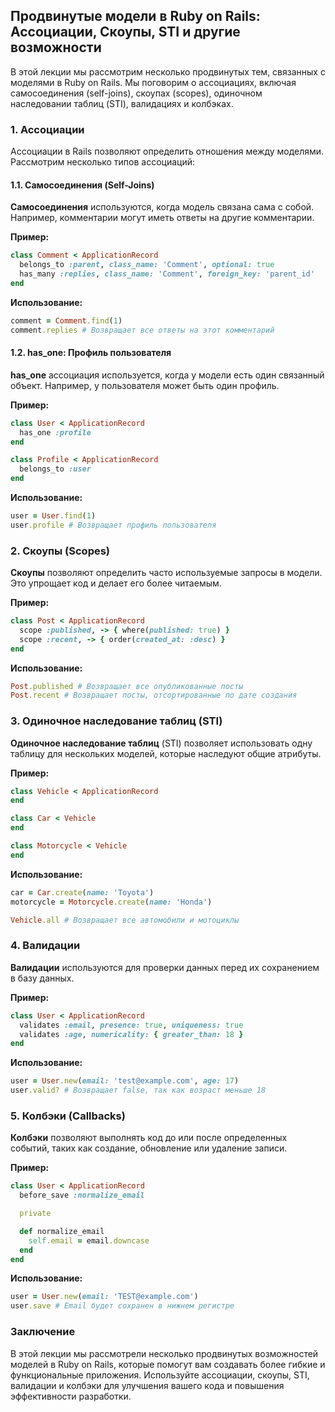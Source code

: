 ## Продвинутые модели в Ruby on Rails: Ассоциации, Скоупы, STI и другие возможности

В этой лекции мы рассмотрим несколько продвинутых тем, связанных с моделями в Ruby on Rails. Мы поговорим о ассоциациях, включая самосоединения (self-joins), скоупах (scopes), одиночном наследовании таблиц (STI), валидациях и колбэках.

### 1. Ассоциации

Ассоциации в Rails позволяют определить отношения между моделями. Рассмотрим несколько типов ассоциаций:

#### 1.1. Самосоединения (Self-Joins)

**Самосоединения** используются, когда модель связана сама с собой. Например, комментарии могут иметь ответы на другие комментарии.

**Пример:**

```ruby
class Comment < ApplicationRecord
  belongs_to :parent, class_name: 'Comment', optional: true
  has_many :replies, class_name: 'Comment', foreign_key: 'parent_id'
end
```

**Использование:**

```ruby
comment = Comment.find(1)
comment.replies # Возвращает все ответы на этот комментарий
```

#### 1.2. has_one: Профиль пользователя

**has_one** ассоциация используется, когда у модели есть один связанный объект. Например, у пользователя может быть один профиль.

**Пример:**

```ruby
class User < ApplicationRecord
  has_one :profile
end

class Profile < ApplicationRecord
  belongs_to :user
end
```

**Использование:**

```ruby
user = User.find(1)
user.profile # Возвращает профиль пользователя
```

### 2. Скоупы (Scopes)

**Скоупы** позволяют определить часто используемые запросы в модели. Это упрощает код и делает его более читаемым.

**Пример:**

```ruby
class Post < ApplicationRecord
  scope :published, -> { where(published: true) }
  scope :recent, -> { order(created_at: :desc) }
end
```

**Использование:**

```ruby
Post.published # Возвращает все опубликованные посты
Post.recent # Возвращает посты, отсортированные по дате создания
```

### 3. Одиночное наследование таблиц (STI)

**Одиночное наследование таблиц** (STI) позволяет использовать одну таблицу для нескольких моделей, которые наследуют общие атрибуты.

**Пример:**

```ruby
class Vehicle < ApplicationRecord
end

class Car < Vehicle
end

class Motorcycle < Vehicle
end
```

**Использование:**

```ruby
car = Car.create(name: 'Toyota')
motorcycle = Motorcycle.create(name: 'Honda')

Vehicle.all # Возвращает все автомобили и мотоциклы
```

### 4. Валидации

**Валидации** используются для проверки данных перед их сохранением в базу данных.

**Пример:**

```ruby
class User < ApplicationRecord
  validates :email, presence: true, uniqueness: true
  validates :age, numericality: { greater_than: 18 }
end
```

**Использование:**

```ruby
user = User.new(email: 'test@example.com', age: 17)
user.valid? # Возвращает false, так как возраст меньше 18
```

### 5. Колбэки (Callbacks)

**Колбэки** позволяют выполнять код до или после определенных событий, таких как создание, обновление или удаление записи.

**Пример:**

```ruby
class User < ApplicationRecord
  before_save :normalize_email

  private

  def normalize_email
    self.email = email.downcase
  end
end
```

**Использование:**

```ruby
user = User.new(email: 'TEST@example.com')
user.save # Email будет сохранен в нижнем регистре
```

### Заключение

В этой лекции мы рассмотрели несколько продвинутых возможностей моделей в Ruby on Rails, которые помогут вам создавать более гибкие и функциональные приложения. Используйте ассоциации, скоупы, STI, валидации и колбэки для улучшения вашего кода и повышения эффективности разработки.
